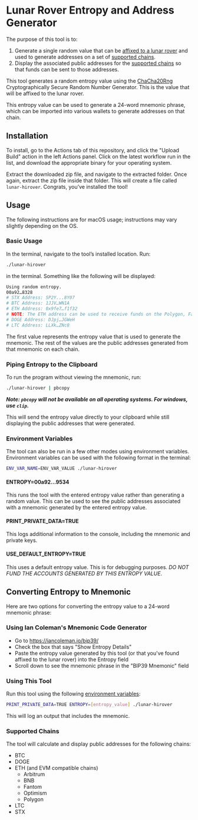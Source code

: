 # Lunar Rover Entropy and Address Generator

The purpose of this tool is to:
 1. Generate a single random value that can be [affixed to a lunar rover](https://www.hiro.so/blog/launching-a-bitcoin-treasure-hunt-on-the-moon) and used to generate addresses on a set of [supported chains](#supported-chains).
 2. Display the associated public addresses for the [supported chains](#supported-chains) so that funds can be sent to those addresses.

This tool generates a random entropy value using the [ChaCha20Rng](https://rust-random.github.io/rand/rand_chacha/struct.ChaCha20Rng) Cryptographically Secure Random Number Generator. This is the value that will be affixed to the lunar rover.

This entropy value can be used to generate a 24-word mnemonic phrase, which can be imported into various wallets to generate addresses on that chain. 

## Installation
To install, go to the Actions tab of this repository, and click the "Upload Build" action in the left Actions panel. Click on the latest workflow run in the list, and download the appropriate binary for your operating system.

Extract the downloaded zip file, and navigate to the extracted folder. Once again, extract the zip file inside that folder. This will create a file called `lunar-hirover`. Congrats, you’ve installed the tool!

## Usage

The following instructions are for macOS usage; instructions may vary slightly depending on the OS.

### Basic Usage
 
In the terminal, navigate to the tool’s installed location. Run:
```sh
./lunar-hirover
```
in the terminal. Something like the following will be displayed:
```sh
Using random entropy.
00a92…8328
# STX Address: SP2Y...8Y07
# BTC Address: 1JJV…WN1A
# ETH Address: 0x9fe7…f1f32
# NOTE: The ETH address can be used to receive funds on the Polygon, Fantom, BNB, Optimism, and Arbitrum chains.
# DOGE Address: DJpj…JGWeH
# LTC Address: LLXk…ZNc8
```
The first value represents the entropy value that is used to generate the mnemonic. The rest of the values are the public addresses generated from that mnemonic on each chain.

### Piping Entropy to the Clipboard

To run the program without viewing the mnemonic, run:
```sh
./lunar-hirover | pbcopy
```
***Note: `pbcopy` will not be available on all operating systems. For windows, use `clip`.***

This will send the entropy value directly to your clipboard while still displaying the public addresses that were generated.

### Environment Variables
The tool can also be run in a few other modes using environment variables. Environment variables can be used with the following format in the terminal:
```sh
ENV_VAR_NAME=ENV_VAR_VALUE ./lunar-hirover
```
#### ENTROPY=00a92…9534
This runs the tool with the entered entropy value rather than generating a random value. This can be used to see the public addresses associated with a mnemonic generated by the entered entropy value.

#### PRINT_PRIVATE_DATA=TRUE
This logs additional information to the console, including the mnemonic and private keys.

#### USE_DEFAULT_ENTROPY=TRUE
This uses a default entropy value. This is for debugging purposes. *DO NOT FUND THE ACCOUNTS GENERATED BY THIS ENTROPY VALUE*.

## Converting Entropy to Mnemonic
Here are two options for converting the entropy value to a 24-word mnemonic phrase:

### Using Ian Coleman's Mnemonic Code Generator
 - Go to https://iancoleman.io/bip39/
 - Check the box that says "Show Entropy Details"
 - Paste the entropy value generated by this tool (or that you've found affixed to the lunar rover) into the Entropy field
 - Scroll down to see the mnemonic phrase in the "BIP39 Mnemonic" field

### Using This Tool
Run this tool using the following [environment variables](#environment-variables):
```sh
PRINT_PRIVATE_DATA=TRUE ENTROPY=[entropy_value] ./lunar-hirover
```
This will log an output that includes the mnemonic.

### Supported Chains
The tool will calculate and display public addresses for the following chains:
 - BTC
 - DOGE
 - ETH (and EVM compatible chains)
    - Arbitrum
    - BNB
    - Fantom
    - Optimism
    - Polygon
 - LTC
 - STX
